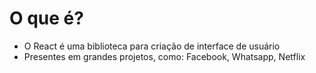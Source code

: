 # O que é?
- O React é uma biblioteca para criação de interface de usuário
- Presentes em grandes projetos, como: Facebook, Whatsapp, Netflix